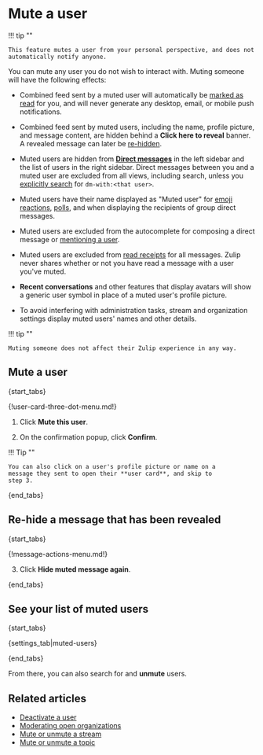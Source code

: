 # Mute a user

!!! tip ""

    This feature mutes a user from your personal perspective, and does not
    automatically notify anyone.

You can mute any user you do not wish to interact with. Muting someone will
have the following effects:

* Combined feed sent by a muted user will automatically be [marked as
  read](/help/marking-messages-as-read) for you, and will never
  generate any desktop, email, or mobile push notifications.

* Combined feed sent by muted users, including the name, profile
  picture, and message content, are hidden behind a **Click here to
  reveal** banner. A revealed message can later be [re-hidden](/help/mute-a-user#re-hide-a-message-that-has-been-revealed).

* Muted users are hidden from [**Direct
  messages**](/help/direct-messages) in the left sidebar and the list
  of users in the right sidebar. Direct messages between you and a
  muted user are excluded from all views, including search, unless you
  [explicitly search](/help/search-for-messages) for `dm-with:<that
  user>`.

* Muted users have their name displayed as "Muted user" for [emoji
  reactions][view-emoji-reactions], [polls](/help/create-a-poll), and
  when displaying the recipients of group direct messages.

* Muted users are excluded from the autocomplete for composing a
  direct message or [mentioning a user](/help/mention-a-user-or-group).

* Muted users are excluded from [read receipts](/help/read-receipts)
  for all messages. Zulip never shares whether or not you have read
  a message with a user you've muted.

* **Recent conversations** and other features that display avatars will
  show a generic user symbol in place of a muted user's profile picture.

* To avoid interfering with administration tasks, stream and
  organization settings display muted users' names and other details.

!!! tip ""

    Muting someone does not affect their Zulip experience in any way.


[view-emoji-reactions]: /help/emoji-reactions#view-who-reacted-to-a-message

## Mute a user

{start_tabs}

{!user-card-three-dot-menu.md!}

1. Click **Mute this user**.

1. On the confirmation popup, click **Confirm**.

!!! Tip ""

    You can also click on a user's profile picture or name on a
    message they sent to open their **user card**, and skip to
    step 3.

{end_tabs}

## Re-hide a message that has been revealed

{start_tabs}

{!message-actions-menu.md!}

3. Click **Hide muted message again**.

{end_tabs}

## See your list of muted users

{start_tabs}

{settings_tab|muted-users}

{end_tabs}

From there, you can also search for and **unmute** users.

## Related articles

* [Deactivate a user](/help/deactivate-or-reactivate-a-user)
* [Moderating open organizations](/help/moderating-open-organizations)
* [Mute or unmute a stream](/help/mute-a-stream)
* [Mute or unmute a topic](/help/mute-a-topic)
